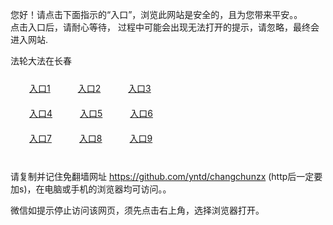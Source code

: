 您好！请点击下面指示的“入口”，浏览此网站是安全的，且为您带来平安。。 <br/>
点击入口后，请耐心等待， 过程中可能会出现无法打开的提示，请忽略，最终会进入网站. </br>

法轮大法在长春<br/>
<div style="padding:10px"><a style="margin:20px" target="_blank" href="https://d65qu5cjwiyad.cloudfront.net/2Qpsp?nasdannh" id="ccLink1" rel="nofollow">入口1</a> <a target="_blank" style="margin:20px" href="https://d3pwiqjast3ev1.cloudfront.net/2Qpsp?usdaqufv" id="ccLink2" rel="nofollow">入口2</a> <a style="margin:20px" target="_blank" href="https://d1qjl93kexs7ry.cloudfront.net/2Qpsp?hpcdqxya" id="ccLink3" rel="nofollow">入口3</a></div>

<div style="padding:10px" ><a style="margin:20px" target="_blank" href="https://d65qu5cjwiyad.cloudfront.net/2Qpsp?nasdannh" id="ccLink4" rel="nofollow">入口4</a> <a style="margin:20px" href="https://d3pwiqjast3ev1.cloudfront.net/2Qpsp?usdaqufv" target="_blank" id="ccLink5" rel="nofollow">入口5</a> <a style="margin:20px" href="https://d1qjl93kexs7ry.cloudfront.net/2Qpsp?hpcdqxya" target="_blank" id="ccLink6" rel="nofollow">入口6</a></div>

<div style="padding:10px"><a style="margin:20px" target="_blank" href="https://d65qu5cjwiyad.cloudfront.net/2Qpsp?nasdannh" id="ccLink7" rel="nofollow">入口7</a> <a style="margin:20px" href="https://d3pwiqjast3ev1.cloudfront.net/2Qpsp?usdaqufv" target="_blank" id="ccLink8" rel="nofollow">入口8</a> <a style="margin:20px" target="_blank" href="https://d1qjl93kexs7ry.cloudfront.net/2Qpsp?hpcdqxya" id="ccLink9" rel="nofollow">入口9</a></div>

<br/>



请复制并记住免翻墙网址 https://github.com/yntd/changchunzx (http后一定要加s)，在电脑或手机的浏览器均可访问。。<br/>

微信如提示停止访问该网页，须先点击右上角，选择浏览器打开。
